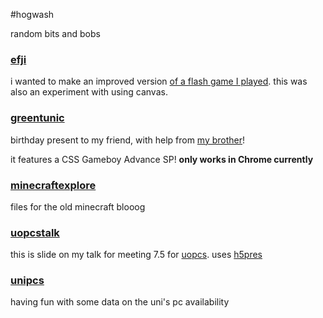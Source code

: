#hogwash

random bits and bobs

### [efji](http://www.zaccolley.com/stuff/efji)

i wanted to make an improved version [of a flash game I played](http://www.flashbynight.com/drench/). this was also an experiment with using canvas.

### [greentunic](http://www.zaccolley.com/stuff/foraaron "Birthday present")

birthday present to my friend, with help from [my brother](http://www.github.com/nickcolley "Nick Colley")!

it features a CSS Gameboy Advance SP!
**only works in Chrome currently**

### [minecraftexplore](http://minecraftexplore.tumblr.com)

files for the old minecraft blooog

### [uopcstalk](http://www.zaccolley.com/stuff/sexycsstalk "SEXY CSS TALK")

this is slide on my talk for meeting 7.5 for [uopcs](http://www.uopcs.com/ "University of Portsmouth Computing Society"). uses [h5pres](https://www.github.com/ear1grey/h5pres "h5pres")

### [unipcs](http://www.zaccolley.com/unipcs)

having fun with some data on the uni's pc availability
